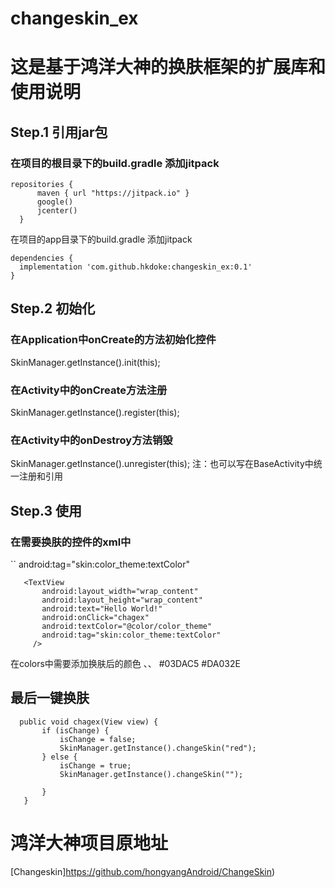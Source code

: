 # changeskin_ex

这是基于鸿洋大神的换肤框架的扩展库和使用说明
===
## Step.1 引用jar包
 ### 在项目的根目录下的build.gradle 添加jitpack
  ```  
 repositories {
        maven { url "https://jitpack.io" }
        google()
        jcenter()
    }
  ```  
 在项目的app目录下的build.gradle 添加jitpack   
 ```  
 dependencies {
   implementation 'com.github.hkdoke:changeskin_ex:0.1'
} 
```  

## Step.2 初始化
### 在Application中onCreate的方法初始化控件
  SkinManager.getInstance().init(this);
### 在Activity中的onCreate方法注册
 SkinManager.getInstance().register(this);
### 在Activity中的onDestroy方法销毁
  SkinManager.getInstance().unregister(this);
   注：也可以写在BaseActivity中统一注册和引用
   
## Step.3 使用
 ### 在需要换肤的控件的xml中
  ``
  android:tag="skin:color_theme:textColor"

 ```  
    <TextView
        android:layout_width="wrap_content"
        android:layout_height="wrap_content"
        android:text="Hello World!"
        android:onClick="chagex"
        android:textColor="@color/color_theme"
        android:tag="skin:color_theme:textColor"
      />
 ```  
在colors中需要添加换肤后的颜色
、、
  <color name="color_theme">#03DAC5</color>
  <color name="color_theme_red">#DA032E</color>      

## 最后一键换肤
 ```  
   public void chagex(View view) {
        if (isChange) {
            isChange = false;
            SkinManager.getInstance().changeSkin("red");
        } else {
            isChange = true;
            SkinManager.getInstance().changeSkin("");

        }
    }  
 ```  
 # 鸿洋大神项目原地址
 [Changeskin]https://github.com/hongyangAndroid/ChangeSkin)
